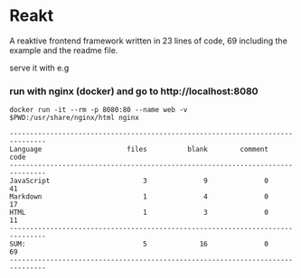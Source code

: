 # Reakt
A reaktive frontend framework written in 23 lines of code, 69 including
the example and the readme file.

serve it with e.g

### run with nginx (docker) and go to http://localhost:8080

```
docker run -it --rm -p 8080:80 --name web -v $PWD:/usr/share/nginx/html nginx

-------------------------------------------------------------------------------
Language                     files          blank        comment           code
-------------------------------------------------------------------------------
JavaScript                       3              9              0             41
Markdown                         1              4              0             17
HTML                             1              3              0             11
-------------------------------------------------------------------------------
SUM:                             5             16              0             69
-------------------------------------------------------------------------------
```
